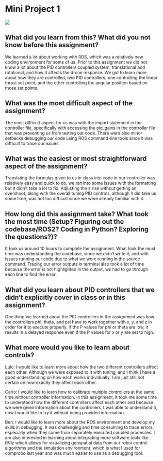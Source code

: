 # Mini Project 1

![](https://github.com/bgrantboards/hbird_webots/GIF.gif)

## What did you learn from this? What did you not know before this assignment?

We learned a lot about working with ROS, which was a relatively new coding environment for some of us. Prior to this assignment we did not know a lot about the PID controllers coupled system,  translational and rotational,  and how it affects the drone response. We got to learn more about how they are controlled, two PID controllers, one controlling the linear thrust set point, and the other controlling the angular position based on those set points. 

## What was the most difficult aspect of the assignment?

The most difficult aspect for us was with the import statement in the controller file, specifically with accessing the pid_gains in the controller file that was preventing us from testing our code. There were also minor setbacks debugging our code using ROS command-line tools since it was difficult to trace our issues.

## What was the easiest or most straightforward aspect of the assignment?

Translating the formulas given to us in class into code in our controller was relatively easy and quick to do, we ran into some issues with the formatting but it didn’t take a lot to fix. Adjusting the z rise without getting an overshoot, along with the overall tuning PID controls,  although it did take us some time, was not too difficult since we were already familiar with it.  

## How long did this assignment take? What took the most time (Setup? Figuring out the codebase/ROS2? Coding in Python? Exploring the questions?)?

It took us around 10 hours to complete the assignment. What took the most time was understanding the codebase, since we didn’t write it, and with issues running our code due to what we were running in the source command. Tracing our error outputs in terminal also took a lot of time because the error is not highlighted in the output, we had to go through each line to find the error.  

## What did you learn about PID controllers that we didn’t explicitly cover in class or in this assignment?

One thing we learned about the PID controllers in the assignment was how the controllers phi, theta, and psi have to work together with  x, y, and z in order for it to execute properly. If the P values for phi or theta are low, it results in a delayed response even if the P values for x or y are set to high.

## What more would you like to learn about controls?

Lulu: I would like to learn more about how the two different controllers affect each other. Although we were exposed to it with tuning,  and I think I have a good understanding on how each works individually, I am just still not certain on how exactly they affect each other. 

Carlo: I would like to learn how to calibrate multiple controllers at the same time without controller information. In this assignment, it took me some time to understand how the different controllers affect each other and because we were given information about the controllers, I was able to understand it, now I would like to try it without being provided information. 

Ben: I would like to learn more about the ROS environment and develop my skills in debugging. It was challenging and time consuming to trace errors, especially when they come from separately executed coupled processes. I am also interested in learning about integrating more software tools like RViz which allows for visualizing geospatial data from our robot control algorithms and the simulation environment, which is what I used for comprobo last year and was much easier to use as a debugging tool.  

